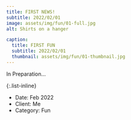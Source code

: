 ```yaml
---
title: FIRST NEWS!
subtitle: 2022/02/01
image: assets/img/fun/01-full.jpg
alt: Shirts on a hanger

caption:
  title: FIRST FUN
  subtitle: 2022/02/01
  thumbnail: assets/img/fun/01-thumbnail.jpg
---
```

In Preparation...

{:.list-inline}
- Date: Feb 2022
- Client: Me
- Category: Fun
